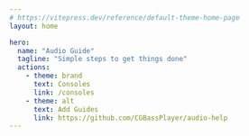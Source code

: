 ```yaml
---
# https://vitepress.dev/reference/default-theme-home-page
layout: home

hero:
  name: "Audio Guide"
  tagline: "Simple steps to get things done"
  actions:
    - theme: brand
      text: Consoles
      link: /consoles
    - theme: alt
      text: Add Guides
      link: https://github.com/CGBassPlayer/audio-help
---
```

